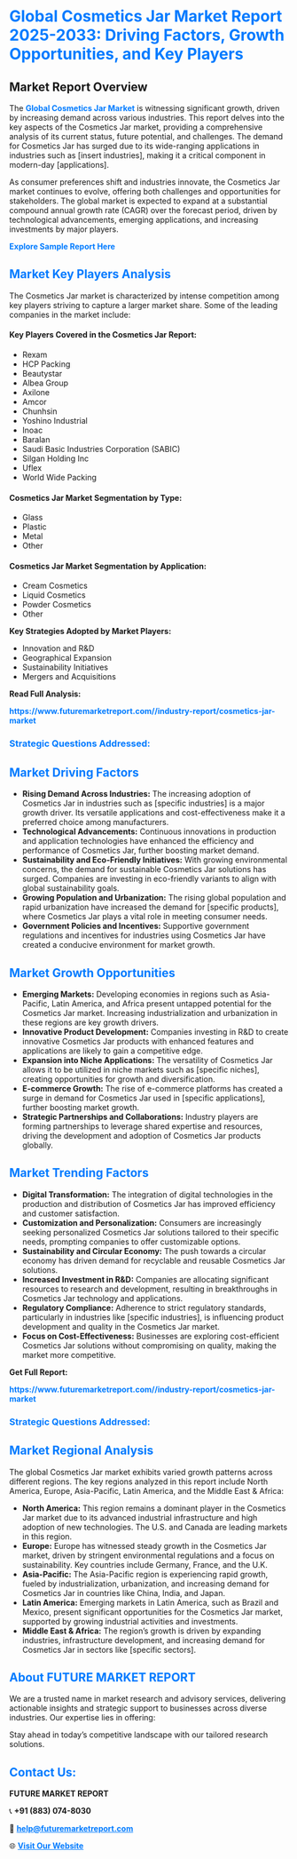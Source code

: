 <h1 style="color: #007BFF;">Global Cosmetics Jar Market Report 2025-2033: Driving Factors, Growth Opportunities, and Key Players</h1>

<section id="overview">
<h2>Market Report Overview</h2>
<p>The <a href="https://www.futuremarketreport.com//industry-report/cosmetics-jar-market" style="color: #007BFF; text-decoration: none;"><strong>Global Cosmetics Jar Market</strong></a> is witnessing significant growth, driven by increasing demand across various industries. This report delves into the key aspects of the Cosmetics Jar market, providing a comprehensive analysis of its current status, future potential, and challenges. The demand for Cosmetics Jar has surged due to its wide-ranging applications in industries such as [insert industries], making it a critical component in modern-day [applications].</p>
<p>As consumer preferences shift and industries innovate, the Cosmetics Jar market continues to evolve, offering both challenges and opportunities for stakeholders. The global market is expected to expand at a substantial compound annual growth rate (CAGR) over the forecast period, driven by technological advancements, emerging applications, and increasing investments by major players.</p>
</section>

<section id="overview">
<p><a href="https://www.futuremarketreport.com//request-sample/reportId=89473" style="color: #007BFF; text-decoration: none;"><strong>Explore Sample Report Here</strong></a></p>
</section>

<section id="key-players">
<h2 style="color: #007BFF;">Market Key Players Analysis</h2>
<p>The Cosmetics Jar market is characterized by intense competition among key players striving to capture a larger market share. Some of the leading companies in the market include:</p>
<h4>Key Players Covered in the Cosmetics Jar Report:</h4>
<ul><li>Rexam</li><li>HCP Packing</li><li>Beautystar</li><li>Albea Group</li><li>Axilone</li><li>Amcor</li><li>Chunhsin</li><li>Yoshino Industrial</li><li>Inoac</li><li>Baralan</li><li>Saudi Basic Industries Corporation (SABIC)</li><li>Silgan Holding Inc</li><li>Uflex</li><li>World Wide Packing</li></ul>
<h4>Cosmetics Jar Market Segmentation by Type:</h4>
<ul><li>Glass</li><li>Plastic</li><li>Metal</li><li>Other</li></ul>

<h4>Cosmetics Jar Market Segmentation by Application:</h4>
<ul><li>Cream Cosmetics</li><li>Liquid Cosmetics</li><li>Powder Cosmetics</li><li>Other</li></ul>
<p><strong>Key Strategies Adopted by Market Players:</strong></p>
<ul>
<li>Innovation and R&D</li>
<li>Geographical Expansion</li>
<li>Sustainability Initiatives</li>
<li>Mergers and Acquisitions</li>
</ul>
</section>

<section>
<p><strong>Read Full Analysis: </strong></p><a href="https://www.futuremarketreport.com//industry-report/cosmetics-jar-market" style="color: #007BFF; text-decoration: none;"><strong>https://www.futuremarketreport.com//industry-report/cosmetics-jar-market</strong></a>
<h3 style="color: #007BFF;">Strategic Questions Addressed:</h3>
</section>

<section id="driving-factors">
<h2 style="color: #007BFF;">Market Driving Factors</h2>
<ul>
<li><strong>Rising Demand Across Industries:</strong> The increasing adoption of Cosmetics Jar in industries such as [specific industries] is a major growth driver. Its versatile applications and cost-effectiveness make it a preferred choice among manufacturers.</li>
<li><strong>Technological Advancements:</strong> Continuous innovations in production and application technologies have enhanced the efficiency and performance of Cosmetics Jar, further boosting market demand.</li>
<li><strong>Sustainability and Eco-Friendly Initiatives:</strong> With growing environmental concerns, the demand for sustainable Cosmetics Jar solutions has surged. Companies are investing in eco-friendly variants to align with global sustainability goals.</li>
<li><strong>Growing Population and Urbanization:</strong> The rising global population and rapid urbanization have increased the demand for [specific products], where Cosmetics Jar plays a vital role in meeting consumer needs.</li>
<li><strong>Government Policies and Incentives:</strong> Supportive government regulations and incentives for industries using Cosmetics Jar have created a conducive environment for market growth.</li>
</ul>
</section>

<section id="growth-opportunities">
<h2 style="color: #007BFF;">Market Growth Opportunities</h2>
<ul>
<li><strong>Emerging Markets:</strong> Developing economies in regions such as Asia-Pacific, Latin America, and Africa present untapped potential for the Cosmetics Jar market. Increasing industrialization and urbanization in these regions are key growth drivers.</li>
<li><strong>Innovative Product Development:</strong> Companies investing in R&D to create innovative Cosmetics Jar products with enhanced features and applications are likely to gain a competitive edge.</li>
<li><strong>Expansion into Niche Applications:</strong> The versatility of Cosmetics Jar allows it to be utilized in niche markets such as [specific niches], creating opportunities for growth and diversification.</li>
<li><strong>E-commerce Growth:</strong> The rise of e-commerce platforms has created a surge in demand for Cosmetics Jar used in [specific applications], further boosting market growth.</li>
<li><strong>Strategic Partnerships and Collaborations:</strong> Industry players are forming partnerships to leverage shared expertise and resources, driving the development and adoption of Cosmetics Jar products globally.</li>
</ul>
</section>

<section id="trending-factors">
<h2 style="color: #007BFF;">Market Trending Factors</h2>
<ul>
<li><strong>Digital Transformation:</strong> The integration of digital technologies in the production and distribution of Cosmetics Jar has improved efficiency and customer satisfaction.</li>
<li><strong>Customization and Personalization:</strong> Consumers are increasingly seeking personalized Cosmetics Jar solutions tailored to their specific needs, prompting companies to offer customizable options.</li>
<li><strong>Sustainability and Circular Economy:</strong> The push towards a circular economy has driven demand for recyclable and reusable Cosmetics Jar solutions.</li>
<li><strong>Increased Investment in R&D:</strong> Companies are allocating significant resources to research and development, resulting in breakthroughs in Cosmetics Jar technology and applications.</li>
<li><strong>Regulatory Compliance:</strong> Adherence to strict regulatory standards, particularly in industries like [specific industries], is influencing product development and quality in the Cosmetics Jar market.</li>
<li><strong>Focus on Cost-Effectiveness:</strong> Businesses are exploring cost-efficient Cosmetics Jar solutions without compromising on quality, making the market more competitive.</li>
</ul>
</section>

<section>
<p><strong>Get Full Report: </strong></p><a href="https://www.futuremarketreport.com//industry-report/cosmetics-jar-market" style="color: #007BFF; text-decoration: none;"><strong>https://www.futuremarketreport.com//industry-report/cosmetics-jar-market</strong></a>
<h3 style="color: #007BFF;">Strategic Questions Addressed:</h3>
</section>


<section id="regional-analysis">
<h2 style="color: #007BFF;">Market Regional Analysis</h2>
<p>The global Cosmetics Jar market exhibits varied growth patterns across different regions. The key regions analyzed in this report include North America, Europe, Asia-Pacific, Latin America, and the Middle East & Africa:</p>
<ul>
<li><strong>North America:</strong> This region remains a dominant player in the Cosmetics Jar market due to its advanced industrial infrastructure and high adoption of new technologies. The U.S. and Canada are leading markets in this region.</li>
<li><strong>Europe:</strong> Europe has witnessed steady growth in the Cosmetics Jar market, driven by stringent environmental regulations and a focus on sustainability. Key countries include Germany, France, and the U.K.</li>
<li><strong>Asia-Pacific:</strong> The Asia-Pacific region is experiencing rapid growth, fueled by industrialization, urbanization, and increasing demand for Cosmetics Jar in countries like China, India, and Japan.</li>
<li><strong>Latin America:</strong> Emerging markets in Latin America, such as Brazil and Mexico, present significant opportunities for the Cosmetics Jar market, supported by growing industrial activities and investments.</li>
<li><strong>Middle East & Africa:</strong> The region’s growth is driven by expanding industries, infrastructure development, and increasing demand for Cosmetics Jar in sectors like [specific sectors].</li>
</ul>
</section>

<footer>
<h2 style="color: #007BFF;">About FUTURE MARKET REPORT</h2>
<p>We are a trusted name in market research and advisory services, delivering actionable insights and strategic support to businesses across diverse industries. Our expertise lies in offering:</p>

<p>Stay ahead in today’s competitive landscape with our tailored research solutions.</p>

<h2 style="color: #007BFF;">Contact Us:</h2>
<p><strong>FUTURE MARKET REPORT</strong></p>
<p>📞 <strong>+91 (883) 074-8030</strong></p>
<p>📧 <strong><a href="mailto:help@futuremarketreport.com" style="color: #007BFF;">help@futuremarketreport.com</a></strong></p>
<p>🌐 <strong><a href="https://www.futuremarketreport.com/" style="color: #007BFF;">Visit Our Website</a></strong></p>
</footer>